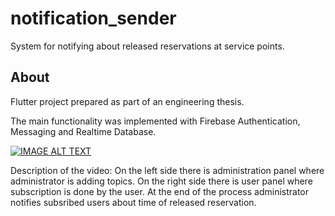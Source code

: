 # notification_sender

System for notifying about released reservations at service points.

## About

Flutter project prepared as part of an engineering thesis.

The main functionality was implemented with Firebase Authentication, Messaging and Realtime Database.

[![IMAGE ALT TEXT](http://img.youtube.com/vi/DVxYgSWkHqw/0.jpg)](http://www.youtube.com/watch?v=DVxYgSWkHqw "Thesis project")

Description of the video:
On the left side there is administration panel where administrator is adding topics. 
On the right side there is user panel where subscription is done by the user.
At the end of the process administrator notifies subsribed users about time of released reservation.

